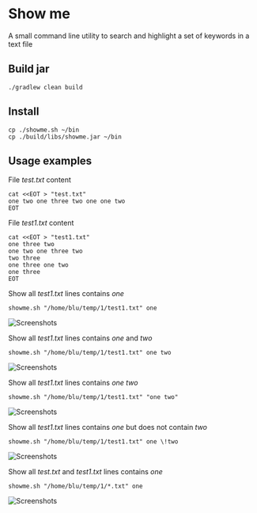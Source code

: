 # Show me
A small command line utility to search and highlight a set of keywords in a text file 

## Build jar
```shell script
./gradlew clean build
```
## Install
```shell script
cp ./showme.sh ~/bin
cp ./build/libs/showme.jar ~/bin
```

## Usage examples
File *test.txt* content
```shell script
cat <<EOT > "test.txt"
one two one three two one one two
EOT

```
File *test1.txt* content
```shell script
cat <<EOT > "test1.txt"
one three two
one two one three two
two three
one three one two
one three
EOT
```
Show all *test1.txt* lines contains *one*
```shell script
showme.sh "/home/blu/temp/1/test1.txt" one
```
![Screenshots](https://user-images.githubusercontent.com/11032280/103278223-ab8cf180-49d3-11eb-9227-1db0e0f0bb08.png?raw=true)

Show all *test1.txt* lines contains *one* and *two*
```shell script
showme.sh "/home/blu/temp/1/test1.txt" one two
```
![Screenshots](https://user-images.githubusercontent.com/11032280/103278250-bc3d6780-49d3-11eb-8a82-c57e77c4c3a0.png?raw=true)

Show all *test1.txt* lines contains *one two*
```shell script
showme.sh "/home/blu/temp/1/test1.txt" "one two"
```
![Screenshots](https://user-images.githubusercontent.com/11032280/103278288-cd867400-49d3-11eb-8592-e8ca2608500e.png?raw=true)

Show all *test1.txt* lines contains *one* but does not contain *two*
```shell script
showme.sh "/home/blu/temp/1/test1.txt" one \!two
```
![Screenshots](https://user-images.githubusercontent.com/11032280/103278308-dc6d2680-49d3-11eb-9220-d76945240f59.png?raw=true)

Show all *test.txt* and *test1.txt* lines contains *one*
```shell script
showme.sh "/home/blu/temp/1/*.txt" one
```
![Screenshots](https://user-images.githubusercontent.com/11032280/103278332-e98a1580-49d3-11eb-8956-f0844ff84e2d.png?raw=true)
